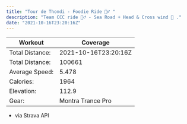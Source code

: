 ```yaml
---
title: "Tour de Thondi - Foodie Ride 🚴‍♂️ "
description: "Team CCC ride 🚴‍♂️ - Sea Road + Head & Cross wind 🍃 ."
date: "2021-10-16T23:20:16Z"
---
```


| Workout | Coverage |
| ----------- | ----------- |
Total Distance: | 2021-10-16T23:20:16Z
Total Distance: | 100661
Average Speed: | 5.478
Calories: | 1964
Elevation: | 112.9
Gear: | Montra Trance Pro

- via Strava API